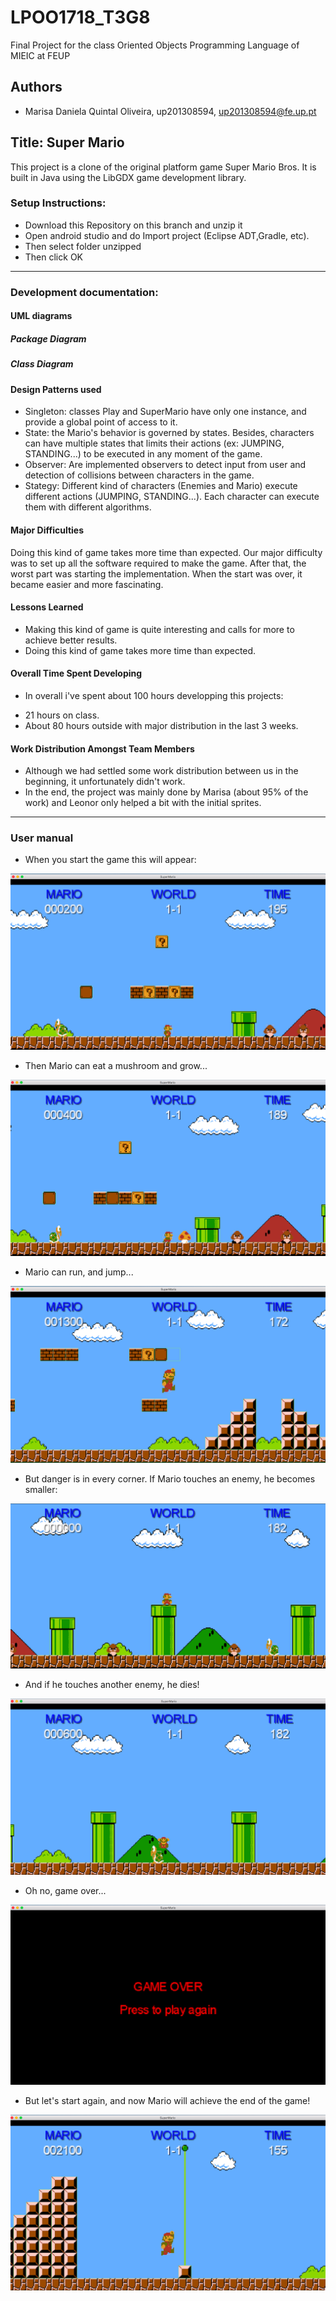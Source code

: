 # LPOO1718_T3G8

Final Project for the class Oriented Objects Programming Language of MIEIC at FEUP 

## Authors

* Marisa Daniela Quintal Oliveira, up201308594, up201308594@fe.up.pt

## Title:  Super Mario

This project is a clone of the original platform game Super Mario Bros. It is built in Java using the LibGDX game development library.


### Setup Instructions:

* Download this Repository on this branch and unzip it
* Open android studio and do Import project (Eclipse ADT,Gradle, etc).
* Then select folder unzipped
* Then click OK

---

### Development documentation:

#### UML diagrams

##### Package Diagram

##### Class Diagram

#### Design Patterns used

* Singleton: classes Play and SuperMario have only one instance, and provide a global point of access to it. 
* State: the Mario's behavior is governed by states. Besides, characters can have multiple states that limits their actions (ex: JUMPING, STANDING...) to be executed in any moment of the game. 
* Observer: Are implemented observers to detect input from user and detection of collisions between characters in the game.
* Stategy: Different kind of characters (Enemies and Mario) execute different actions (JUMPING, STANDING...). Each character can execute them with different algorithms. 

#### Major Difficulties 

Doing this kind of game takes more time than expected. Our major difficulty was to set up all the software required to make the game. After that, the worst part was starting the implementation. When the start was over, it became easier and more fascinating.

#### Lessons Learned

* Making this kind of game is quite interesting and calls for more to achieve better results.
* Doing this kind of game takes more time than expected.


#### Overall Time Spent Developing

* In overall i've spent about 100 hours developping this projects: 
- 21 hours on class.
- About 80 hours outside with major distribution in the last 3 weeks.

#### Work Distribution Amongst Team Members

* Although we had settled some work distribution between us in the beginning, it unfortunately didn't work.
* In the end, the project was mainly done by Marisa (about 95% of the work) and Leonor only helped a bit with the initial sprites.
---

### User manual

* When you start the game this will appear:

![My image](https://github.com/marisaDaniela/LPOO1718_T3G8/blob/finalRelease/images/begin.png)

* Then Mario can eat a mushroom and grow...

![My image](https://github.com/marisaDaniela/LPOO1718_T3G8/blob/finalRelease/images/mushroom.png)

* Mario can run, and jump...

![My image](https://github.com/marisaDaniela/LPOO1718_T3G8/blob/finalRelease/images/jump.png)

* But danger is in every corner. If Mario touches an enemy, he becomes smaller:

![My image](https://github.com/marisaDaniela/LPOO1718_T3G8/blob/finalRelease/images/smaller.png)

* And if he touches another enemy, he dies!

![My image](https://github.com/marisaDaniela/LPOO1718_T3G8/blob/finalRelease/images/die.png)

* Oh no, game over...

![My image](https://github.com/marisaDaniela/LPOO1718_T3G8/blob/finalRelease/images/gameOver.png)

* But let's start again, and now Mario will achieve the end of the game! 

![My image](https://github.com/marisaDaniela/LPOO1718_T3G8/blob/finalRelease/images/end.png)

